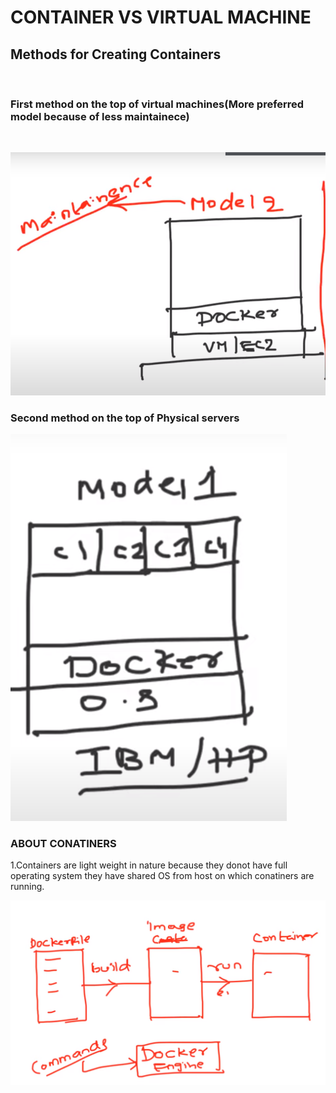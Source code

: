 # CONTAINER VS VIRTUAL MACHINE

## Methods for Creating Containers
<br>

### First method on the top of virtual machines(More preferred model because of less maintainece)
<br>

![model 1](image-7.png)
<br>
### Second method on the top of Physical servers

![model 2](image-5.png)
<br>

### ABOUT CONATINERS

1.Containers are light weight in nature because they donot have full operating system
  they have shared OS from host on which conatiners are running.

  ![container defination](image-8.png)
